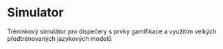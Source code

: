# Simulator
Tréninkový simulátor pro dispečery s prvky gamifikace a využitím velkých předtrénovaných jazykových modelů

